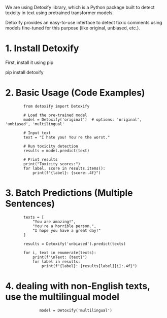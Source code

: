 We are using Detoxify library, which is a Python package built to detect toxicity in text using pretrained transformer models.

Detoxify provides an easy-to-use interface to detect toxic comments using models fine-tuned for this purpose (like original, unbiased, etc.).

# 1. Install Detoxify
First, install it using pip

pip install detoxify

# 2. Basic Usage (Code Examples)

            from detoxify import Detoxify
            
            # Load the pre-trained model
            model = Detoxify('original')  # options: 'original', 'unbiased', 'multilingual'
            
            # Input text
            text = "I hate you! You're the worst."
            
            # Run toxicity detection
            results = model.predict(text)
            
            # Print results
            print("Toxicity scores:")
            for label, score in results.items():
                print(f"{label}: {score:.4f}")





# 3. Batch Predictions (Multiple Sentences)

            texts = [
                "You are amazing!",
                "You're a horrible person.",
                "I hope you have a great day!"
            ]
            
            results = Detoxify('unbiased').predict(texts)
            
            for i, text in enumerate(texts):
                print(f"\nText: {text}")
                for label in results:
                    print(f"{label}: {results[label][i]:.4f}")



# 4. dealing with non-English texts, use the multilingual model
                   model = Detoxify('multilingual')
                




